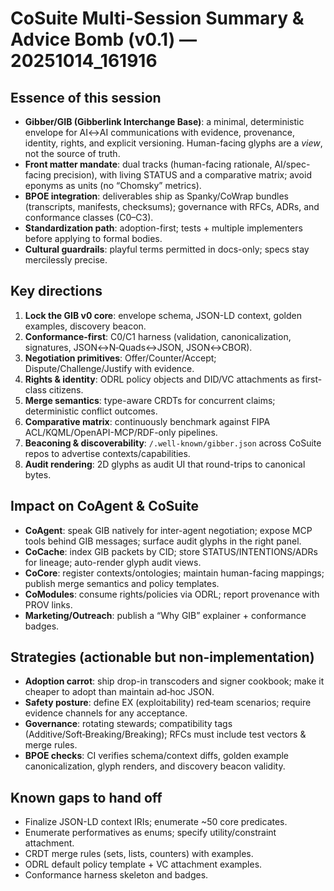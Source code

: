 # CoSuite Multi-Session Summary & Advice Bomb (v0.1) — 20251014_161916

## Essence of this session
- **Gibber/GIB (Gibberlink Interchange Base)**: a minimal, deterministic envelope for AI↔AI communications with evidence, provenance, identity, rights, and explicit versioning. Human-facing glyphs are a *view*, not the source of truth.
- **Front matter mandate**: dual tracks (human-facing rationale, AI/spec-facing precision), with living STATUS and a comparative matrix; avoid eponyms as units (no “Chomsky” metrics).
- **BPOE integration**: deliverables ship as Spanky/CoWrap bundles (transcripts, manifests, checksums); governance with RFCs, ADRs, and conformance classes (C0–C3).
- **Standardization path**: adoption-first; tests + multiple implementers before applying to formal bodies.
- **Cultural guardrails**: playful terms permitted in docs-only; specs stay mercilessly precise.

## Key directions
1. **Lock the GIB v0 core**: envelope schema, JSON-LD context, golden examples, discovery beacon.
2. **Conformance-first**: C0/C1 harness (validation, canonicalization, signatures, JSON↔N‑Quads↔JSON, JSON↔CBOR).
3. **Negotiation primitives**: Offer/Counter/Accept; Dispute/Challenge/Justify with evidence.
4. **Rights & identity**: ODRL policy objects and DID/VC attachments as first-class citizens.
5. **Merge semantics**: type-aware CRDTs for concurrent claims; deterministic conflict outcomes.
6. **Comparative matrix**: continuously benchmark against FIPA ACL/KQML/OpenAPI-MCP/RDF-only pipelines.
7. **Beaconing & discoverability**: `/.well-known/gibber.json` across CoSuite repos to advertise contexts/capabilities.
8. **Audit rendering**: 2D glyphs as audit UI that round-trips to canonical bytes.

## Impact on CoAgent & CoSuite
- **CoAgent**: speak GIB natively for inter-agent negotiation; expose MCP tools behind GIB messages; surface audit glyphs in the right panel.
- **CoCache**: index GIB packets by CID; store STATUS/INTENTIONS/ADRs for lineage; auto-render glyph audit views.
- **CoCore**: register contexts/ontologies; maintain human-facing mappings; publish merge semantics and policy templates.
- **CoModules**: consume rights/policies via ODRL; report provenance with PROV links.
- **Marketing/Outreach**: publish a “Why GIB” explainer + conformance badges.

## Strategies (actionable but non-implementation)
- **Adoption carrot**: ship drop-in transcoders and signer cookbook; make it cheaper to adopt than maintain ad‑hoc JSON.
- **Safety posture**: define EX (exploitability) red‑team scenarios; require evidence channels for any acceptance.
- **Governance**: rotating stewards; compatibility tags (Additive/Soft‑Breaking/Breaking); RFCs must include test vectors & merge rules.
- **BPOE checks**: CI verifies schema/context diffs, golden example canonicalization, glyph renders, and discovery beacon validity.

## Known gaps to hand off
- Finalize JSON-LD context IRIs; enumerate ~50 core predicates.
- Enumerate performatives as enums; specify utility/constraint attachment.
- CRDT merge rules (sets, lists, counters) with examples.
- ODRL default policy template + VC attachment examples.
- Conformance harness skeleton and badges.

